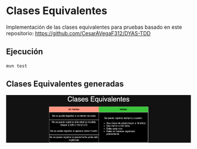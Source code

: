 # Clases Equivalentes

Implementación de las clases equivalentes para pruebas basado en este repositorio: https://github.com/CesarAVegaF312/DYAS-TDD

## Ejecución
```
mvn test
```

## Clases Equivalentes generadas
![table](clases-equivalentes.png)
